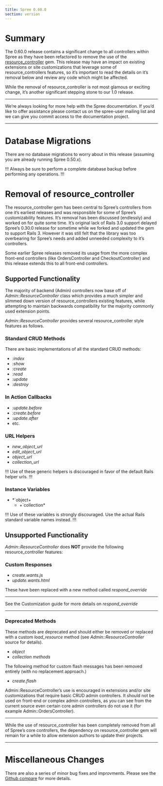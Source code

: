 ```yaml
---
title: Spree 0.60.0
section: version
---
```


# Summary

The 0.60.0 release contains a significant change to all controllers
within Spree as they have been refactored to remove the use of the
[resource\_controller](https://github.com/jamesgolick/resource_controller)
gem. This release may have an impact on existing extensions or site
customizations that leverage some of resource_controllers features, so
it’s important to read the details on it’s removal below and review any
code which might be affected.

While the removal of resource_controller is not most glamous or
exciting change, it’s another significant stepping stone to our 1.0
release.

***
We’re always looking for more help with the Spree documentation.
If you’d like to offer assistance please contact us on the spree-user
mailing list and we can give you commit access to the
documentation project.
***

# Database Migrations

There are no database migrations to worry about in this release
(assuming you are already running Spree 0.50.x).

!!!
Always be sure to perform a complete database backup before
performing any operations.
!!!

# Removal of resource_controller

The resource_controller gem has been central to Spree’s controllers
from one it’s earliest releases and was responsible for some of Spree’s
customizability features. It’s removal has been discussed (endlessly)
and worked on for quite some time. It’s original lack of Rails 3.0
support delayed Spree’s 0.30.0 release for sometime while we forked and
updated the gem to support Rails 3. However it was still felt that the
library was too overbearing for Spree’s needs and added unneeded
complexity to it’s controllers.

Some earlier Spree releases removed its usage from the more complex
front-end controllers (like OrdersController and CheckoutController) and
this release extends this to all front-end controllers.

## Supported Functionality

The majority of backend (Admin) controllers now base off of
*Admin::ResourceController* class which provides a much simpler and
slimmed down version of resource_controllers existing features, while
attempting to maintain backwards compatibility for the majority commonly
used extension points.

*Admin::ResourceController* provides several resource_controller style
features as follows.

### Standard CRUD Methods

There are basic implementations of all the standard CRUD methods:

-   *:index*
-   *:show*
-   *:create*
-   *:read*
-   *:update*
-   *:destroy*

### In Action Callbacks

-   *:update.before*
-   *:create.before*
-   *:update.after*
-   etc.

### URL Helpers

-   *new_object_url*
-   *edit_object_url*
-   *object_url*
-   *collection_url*

!!!
Use of these generic helpers is discouraged in favor of the
default Rails helper urls.
!!!

### Instance Variables

-   *`object+
    * +`collection*

!!!
Use of these variables is strongly discouraged. Use the actual
Rails standard variable names instead.
!!!

## Unsupported Functionality

*Admin::ResourceController* does **NOT** provide the following
resource_controller features:

### Custom Responses

-   *create.wants.js*
-   *update.wants.html*

These have been replaced with a new method called *respond\_override*

***
See the Customization guide for more details
on *respond_override*
***

### Deprecated Methods

These methods are deprecated and should either be removed or replaced
with a custom *load_resource* method (see *Admin::ResourceController*
source for details).

-   *object*
-   *collection methods*

The following method for custom flash messages has been removed entirely
(with no replacement approach.)

-   *create.flash*

Admin::ResourceController’s use is encouraged in extensions and/or site
customizations that require basic CRUD admin controllers. It should not
be used on front-end or complex admin controllers, as you can see from
the current source even certain core admin controllers do not use it
(for example Admin::OrdersController).

***
While the use of resource_controller has been completely removed
from all of Spree’s core controllers, the dependency on
resource_controller gem will remain for a while to allow extension
authors to update their projects.
***

# Miscellaneous Changes

There are also a series of minor bug fixes and improvments. Please see
the [Github
compare](https://github.com/spree/spree/compare/v0.50.2...v0.60.0) for
more details.
